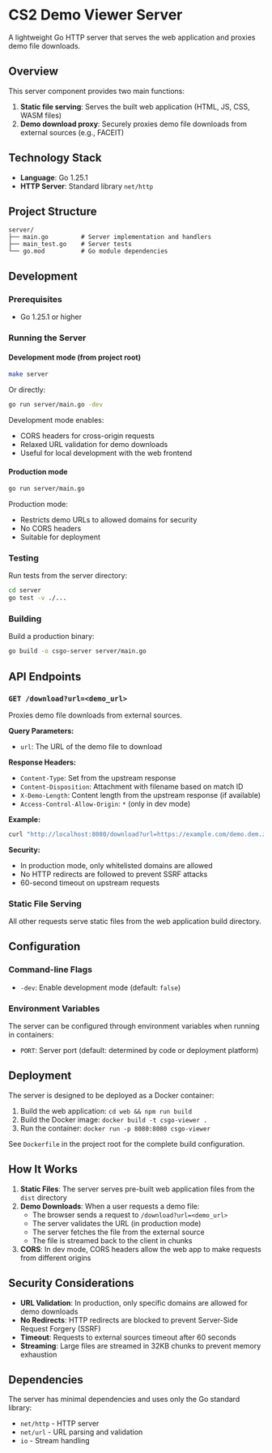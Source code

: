 # CS2 Demo Viewer Server

A lightweight Go HTTP server that serves the web application and proxies demo file downloads.

## Overview

This server component provides two main functions:
1. **Static file serving**: Serves the built web application (HTML, JS, CSS, WASM files)
2. **Demo download proxy**: Securely proxies demo file downloads from external sources (e.g., FACEIT)

## Technology Stack

- **Language**: Go 1.25.1
- **HTTP Server**: Standard library `net/http`

## Project Structure

```
server/
├── main.go         # Server implementation and handlers
├── main_test.go    # Server tests
└── go.mod          # Go module dependencies
```

## Development

### Prerequisites

- Go 1.25.1 or higher

### Running the Server

#### Development mode (from project root)

```bash
make server
```

Or directly:

```bash
go run server/main.go -dev
```

Development mode enables:
- CORS headers for cross-origin requests
- Relaxed URL validation for demo downloads
- Useful for local development with the web frontend

#### Production mode

```bash
go run server/main.go
```

Production mode:
- Restricts demo URLs to allowed domains for security
- No CORS headers
- Suitable for deployment

### Testing

Run tests from the server directory:

```bash
cd server
go test -v ./...
```

### Building

Build a production binary:

```bash
go build -o csgo-server server/main.go
```

## API Endpoints

### `GET /download?url=<demo_url>`

Proxies demo file downloads from external sources.

**Query Parameters:**
- `url`: The URL of the demo file to download

**Response Headers:**
- `Content-Type`: Set from the upstream response
- `Content-Disposition`: Attachment with filename based on match ID
- `X-Demo-Length`: Content length from the upstream response (if available)
- `Access-Control-Allow-Origin`: `*` (only in dev mode)

**Example:**
```bash
curl "http://localhost:8080/download?url=https://example.com/demo.dem.zst"
```

**Security:**
- In production mode, only whitelisted domains are allowed
- No HTTP redirects are followed to prevent SSRF attacks
- 60-second timeout on upstream requests

### Static File Serving

All other requests serve static files from the web application build directory.

## Configuration

### Command-line Flags

- `-dev`: Enable development mode (default: `false`)

### Environment Variables

The server can be configured through environment variables when running in containers:

- `PORT`: Server port (default: determined by code or deployment platform)

## Deployment

The server is designed to be deployed as a Docker container:

1. Build the web application: `cd web && npm run build`
2. Build the Docker image: `docker build -t csgo-viewer .`
3. Run the container: `docker run -p 8080:8080 csgo-viewer`

See `Dockerfile` in the project root for the complete build configuration.

## How It Works

1. **Static Files**: The server serves pre-built web application files from the `dist` directory
2. **Demo Downloads**: When a user requests a demo file:
   - The browser sends a request to `/download?url=<demo_url>`
   - The server validates the URL (in production mode)
   - The server fetches the file from the external source
   - The file is streamed back to the client in chunks
3. **CORS**: In dev mode, CORS headers allow the web app to make requests from different origins

## Security Considerations

- **URL Validation**: In production, only specific domains are allowed for demo downloads
- **No Redirects**: HTTP redirects are blocked to prevent Server-Side Request Forgery (SSRF)
- **Timeout**: Requests to external sources timeout after 60 seconds
- **Streaming**: Large files are streamed in 32KB chunks to prevent memory exhaustion

## Dependencies

The server has minimal dependencies and uses only the Go standard library:
- `net/http` - HTTP server
- `net/url` - URL parsing and validation
- `io` - Stream handling
